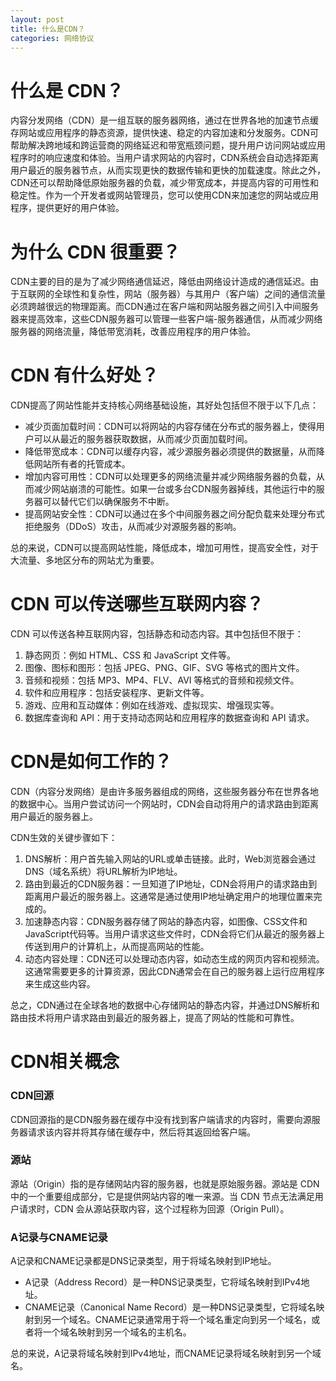 ```yaml
---
layout: post
title: 什么是CDN？
categories: 网络协议
---
```


# 什么是 CDN？
内容分发网络（CDN）是一组互联的服务器网络，通过在世界各地的加速节点缓存网站或应用程序的静态资源，提供快速、稳定的内容加速和分发服务。CDN可帮助解决跨地域和跨运营商的网络延迟和带宽瓶颈问题，提升用户访问网站或应用程序时的响应速度和体验。当用户请求网站的内容时，CDN系统会自动选择距离用户最近的服务器节点，从而实现更快的数据传输和更快的加载速度。除此之外，CDN还可以帮助降低原始服务器的负载，减少带宽成本，并提高内容的可用性和稳定性。作为一个开发者或网站管理员，您可以使用CDN来加速您的网站或应用程序，提供更好的用户体验。

# 为什么 CDN 很重要？
CDN主要的目的是为了减少网络通信延迟，降低由网络设计造成的通信延迟。由于互联网的全球性和复杂性，网站（服务器）与其用户（客户端）之间的通信流量必须跨越很远的物理距离。而CDN通过在客户端和网站服务器之间引入中间服务器来提高效率，这些CDN服务器可以管理一些客户端-服务器通信，从而减少网络服务器的网络流量，降低带宽消耗，改善应用程序的用户体验。

# CDN 有什么好处？

CDN提高了网站性能并支持核心网络基础设施，其好处包括但不限于以下几点：

* 减少页面加载时间：CDN可以将网站的内容存储在分布式的服务器上，使得用户可以从最近的服务器获取数据，从而减少页面加载时间。
* 降低带宽成本：CDN可以缓存内容，减少源服务器必须提供的数据量，从而降低网站所有者的托管成本。
* 增加内容可用性：CDN可以处理更多的网络流量并减少网络服务器的负载，从而减少网站崩溃的可能性。如果一台或多台CDN服务器掉线，其他运行中的服务器可以替代它们以确保服务不中断。
* 提高网站安全性：CDN可以通过在多个中间服务器之间分配负载来处理分布式拒绝服务（DDoS）攻击，从而减少对源服务器的影响。

总的来说，CDN可以提高网站性能，降低成本，增加可用性，提高安全性，对于大流量、多地区分布的网站尤为重要。

# CDN 可以传送哪些互联网内容？
CDN 可以传送各种互联网内容，包括静态和动态内容。其中包括但不限于：

1. 静态网页：例如 HTML、CSS 和 JavaScript 文件等。
2. 图像、图标和图形：包括 JPEG、PNG、GIF、SVG 等格式的图片文件。
3. 音频和视频：包括 MP3、MP4、FLV、AVI 等格式的音频和视频文件。
4. 软件和应用程序：包括安装程序、更新文件等。
5. 游戏、应用和互动媒体：例如在线游戏、虚拟现实、增强现实等。
6. 数据库查询和 API：用于支持动态网站和应用程序的数据查询和 API 请求。

# CDN是如何工作的？
CDN（内容分发网络）是由许多服务器组成的网络，这些服务器分布在世界各地的数据中心。当用户尝试访问一个网站时，CDN会自动将用户的请求路由到距离用户最近的服务器上。

CDN生效的关键步骤如下：
1. DNS解析：用户首先输入网站的URL或单击链接。此时，Web浏览器会通过DNS（域名系统）将URL解析为IP地址。
2. 路由到最近的CDN服务器：一旦知道了IP地址，CDN会将用户的请求路由到距离用户最近的服务器上。这通常是通过使用IP地址确定用户的地理位置来完成的。
3. 加速静态内容：CDN服务器存储了网站的静态内容，如图像、CSS文件和JavaScript代码等。当用户请求这些文件时，CDN会将它们从最近的服务器上传送到用户的计算机上，从而提高网站的性能。
4. 动态内容处理：CDN还可以处理动态内容，如动态生成的网页内容和视频流。这通常需要更多的计算资源，因此CDN通常会在自己的服务器上运行应用程序来生成这些内容。

总之，CDN通过在全球各地的数据中心存储网站的静态内容，并通过DNS解析和路由技术将用户请求路由到最近的服务器上，提高了网站的性能和可靠性。

# CDN相关概念
### CDN回源
CDN回源指的是CDN服务器在缓存中没有找到客户端请求的内容时，需要向源服务器请求该内容并将其存储在缓存中，然后将其返回给客户端。

### 源站
源站（Origin）指的是存储网站内容的服务器，也就是原始服务器。源站是 CDN 中的一个重要组成部分，它是提供网站内容的唯一来源。当 CDN 节点无法满足用户请求时，CDN 会从源站获取内容，这个过程称为回源（Origin Pull）。


### A记录与CNAME记录
A记录和CNAME记录都是DNS记录类型，用于将域名映射到IP地址。

* A记录（Address Record）是一种DNS记录类型，它将域名映射到IPv4地址。
* CNAME记录（Canonical Name Record）是一种DNS记录类型，它将域名映射到另一个域名。CNAME记录通常用于将一个域名重定向到另一个域名，或者将一个域名映射到另一个域名的主机名。

总的来说，A记录将域名映射到IPv4地址，而CNAME记录将域名映射到另一个域名。
